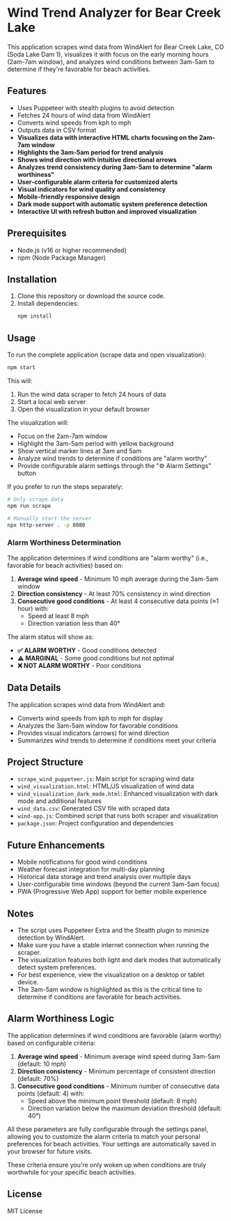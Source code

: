 # Wind Trend Analyzer for Bear Creek Lake

This application scrapes wind data from WindAlert for Bear Creek Lake, CO (Soda Lake Dam 1), visualizes it with focus on the early morning hours (2am-7am window), and analyzes wind conditions between 3am-5am to determine if they're favorable for beach activities.

## Features
- Uses Puppeteer with stealth plugins to avoid detection
- Fetches 24 hours of wind data from WindAlert
- Converts wind speeds from kph to mph
- Outputs data in CSV format
- **Visualizes data with interactive HTML charts focusing on the 2am-7am window**
- **Highlights the 3am-5am period for trend analysis**
- **Shows wind direction with intuitive directional arrows**
- **Analyzes trend consistency during 3am-5am to determine "alarm worthiness"**
- **User-configurable alarm criteria for customized alerts**
- **Visual indicators for wind quality and consistency**
- **Mobile-friendly responsive design**
- **Dark mode support with automatic system preference detection**
- **Interactive UI with refresh button and improved visualization**

## Prerequisites
- Node.js (v16 or higher recommended)
- npm (Node Package Manager)

## Installation
1. Clone this repository or download the source code.
2. Install dependencies:
   ```sh
   npm install
   ```

## Usage
To run the complete application (scrape data and open visualization):

```sh
npm start
```

This will:
1. Run the wind data scraper to fetch 24 hours of data
2. Start a local web server
3. Open the visualization in your default browser

The visualization will:
- Focus on the 2am-7am window
- Highlight the 3am-5am period with yellow background
- Show vertical marker lines at 3am and 5am
- Analyze wind trends to determine if conditions are "alarm worthy"
- Provide configurable alarm settings through the "⚙️ Alarm Settings" button

If you prefer to run the steps separately:

```sh
# Only scrape data
npm run scrape

# Manually start the server
npx http-server . -p 8080
```

### Alarm Worthiness Determination

The application determines if wind conditions are "alarm worthy" (i.e., favorable for beach activities) based on:

1. **Average wind speed** - Minimum 10 mph average during the 3am-5am window
2. **Direction consistency** - At least 70% consistency in wind direction
3. **Consecutive good conditions** - At least 4 consecutive data points (≈1 hour) with:
   - Speed at least 8 mph
   - Direction variation less than 40°

The alarm status will show as:
- **✅ ALARM WORTHY** - Good conditions detected
- **⚠️ MARGINAL** - Some good conditions but not optimal
- **❌ NOT ALARM WORTHY** - Poor conditions

## Data Details
The application scrapes wind data from WindAlert and:
- Converts wind speeds from kph to mph for display
- Analyzes the 3am-5am window for favorable conditions
- Provides visual indicators (arrows) for wind direction
- Summarizes wind trends to determine if conditions meet your criteria

## Project Structure
- `scrape_wind_puppeteer.js`: Main script for scraping wind data
- `wind_visualization.html`: HTML/JS visualization of wind data
- `wind_visualization_dark_mode.html`: Enhanced visualization with dark mode and additional features
- `wind_data.csv`: Generated CSV file with scraped data
- `wind-app.js`: Combined script that runs both scraper and visualization
- `package.json`: Project configuration and dependencies

## Future Enhancements
- Mobile notifications for good wind conditions
- Weather forecast integration for multi-day planning
- Historical data storage and trend analysis over multiple days
- User-configurable time windows (beyond the current 3am-5am focus)
- PWA (Progressive Web App) support for better mobile experience

## Notes
- The script uses Puppeteer Extra and the Stealth plugin to minimize detection by WindAlert.
- Make sure you have a stable internet connection when running the scraper.
- The visualization features both light and dark modes that automatically detect system preferences.
- For best experience, view the visualization on a desktop or tablet device.
- The 3am-5am window is highlighted as this is the critical time to determine if conditions are favorable for beach activities.

## Alarm Worthiness Logic
The application determines if wind conditions are favorable (alarm worthy) based on configurable criteria:

1. **Average wind speed** - Minimum average wind speed during 3am-5am (default: 10 mph)
2. **Direction consistency** - Minimum percentage of consistent direction (default: 70%)
3. **Consecutive good conditions** - Minimum number of consecutive data points (default: 4) with:
   - Speed above the minimum point threshold (default: 8 mph)
   - Direction variation below the maximum deviation threshold (default: 40°)

All these parameters are fully configurable through the settings panel, allowing you to customize the alarm criteria to match your personal preferences for beach activities. Your settings are automatically saved in your browser for future visits.

These criteria ensure you're only woken up when conditions are truly worthwhile for your specific beach activities.

## License
MIT License
